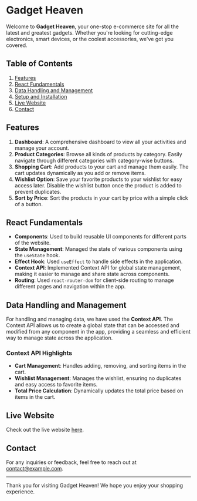 # Gadget Heaven

Welcome to **Gadget Heaven**, your one-stop e-commerce site for all the latest and greatest gadgets. Whether you're looking for cutting-edge electronics, smart devices, or the coolest accessories, we've got you covered.

## Table of Contents
1. [Features](#features)
2. [React Fundamentals](#react-fundamentals)
3. [Data Handling and Management](#data-handling-and-management)
4. [Setup and Installation](#setup-and-installation)
5. [Live Website](#live-website)
6. [Contact](#contact)

## Features
1. **Dashboard**: A comprehensive dashboard to view all your activities and manage your account.
2. **Product Categories**: Browse all kinds of products by category. Easily navigate through different categories with category-wise buttons.
3. **Shopping Cart**: Add products to your cart and manage them easily. The cart updates dynamically as you add or remove items.
4. **Wishlist Option**: Save your favorite products to your wishlist for easy access later. Disable the wishlist button once the product is added to prevent duplicates.
5. **Sort by Price**: Sort the products in your cart by price with a simple click of a button. 

## React Fundamentals
- **Components**: Used to build reusable UI components for different parts of the website.
- **State Management**: Managed the state of various components using the `useState` hook.
- **Effect Hook**: Used `useEffect` to handle side effects in the application.
- **Context API**: Implemented Context API for global state management, making it easier to manage and share state across components.
- **Routing**: Used `react-router-dom` for client-side routing to manage different pages and navigation within the app.

## Data Handling and Management
For handling and managing data, we have used the **Context API**. The Context API allows us to create a global state that can be accessed and modified from any component in the app, providing a seamless and efficient way to manage state across the application.

### Context API Highlights
- **Cart Management**: Handles adding, removing, and sorting items in the cart.
- **Wishlist Management**: Manages the wishlist, ensuring no duplicates and easy access to favorite items.
- **Total Price Calculation**: Dynamically updates the total price based on items in the cart.

## Live Website
Check out the live website [here](#).

## Contact
For any inquiries or feedback, feel free to reach out at [contact@example.com](mailto:contact@example.com).

---

Thank you for visiting Gadget Heaven! We hope you enjoy your shopping experience.
